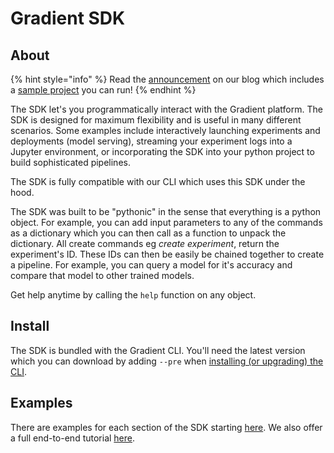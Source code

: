 # Gradient SDK

## About

{% hint style="info" %}
Read the [announcement](https://blog.paperspace.com/new-gradient-sdk/) on our blog which includes a [sample project](https://ml-showcase.paperspace.com/projects/gradient-python-sdk-end-to-end-example) you can run!
{% endhint %}

The SDK let's you programmatically interact with the Gradient platform.  The SDK is designed for maximum flexibility and is useful in many different scenarios.  Some examples include interactively launching experiments and deployments \(model serving\), streaming your experiment logs into a Jupyter environment, or incorporating the SDK into your python project to build sophisticated pipelines.  

The SDK is fully compatible with our CLI which uses this SDK under the hood.  

The SDK was built to be "pythonic" in the sense that everything is a python object.  For example, you can add input parameters to any of the commands as a dictionary which you can then call as a function to unpack the dictionary.  All create commands eg _create experiment_, return the experiment's ID.  These IDs can then be easily be chained together to create a pipeline.  For example, you can query a model for it's accuracy and compare that model to other trained models. 

Get help anytime by calling the `help` function on any object.  

## Install

The SDK is bundled with the Gradient CLI.  You'll need the latest version which you can download by adding `--pre` when [installing \(or upgrading\) the CLI](../../get-started/install-the-cli.md).  

## Examples

There are examples for each section of the SDK starting [here](projects-client.md).  We also offer a full end-to-end tutorial [here](../sdk-tutorial.md).

